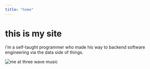 ```yaml
---
title: "home"
---
```


# this is my site

i'm a self-taught programmer who made his way to backend software engineering via the data side of things.

![me at three wave music](/images/me-at-twm.jpeg)
